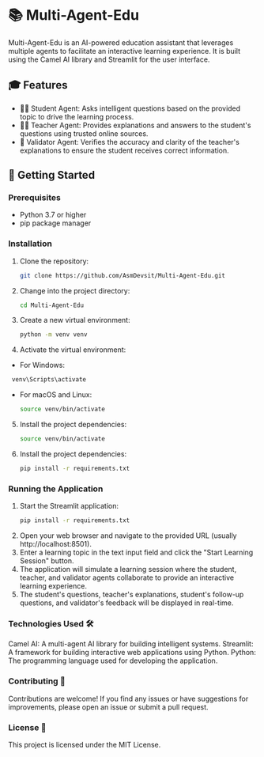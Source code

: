 
# 📚 Multi-Agent-Edu

Multi-Agent-Edu is an AI-powered education assistant that leverages multiple agents to facilitate an interactive learning experience. It is built using the Camel AI library and Streamlit for the user interface.

## 🎓 Features

- 👨‍🎓 Student Agent: Asks intelligent questions based on the provided topic to drive the learning process.
- 👨‍🏫 Teacher Agent: Provides explanations and answers to the student's questions using trusted online sources.
- 🧪 Validator Agent: Verifies the accuracy and clarity of the teacher's explanations to ensure the student receives correct information.

## 🚀 Getting Started

### Prerequisites

- Python 3.7 or higher
- pip package manager

### Installation

1. Clone the repository:
   ```bash
   git clone https://github.com/AsmDevsit/Multi-Agent-Edu.git
2. Change into the project directory:
   ```bash
   cd Multi-Agent-Edu
3. Create a new virtual environment:
   ```bash
   python -m venv venv
4. Activate the virtual environment:
  - For Windows:
   ```bash
    venv\Scripts\activate
   ```
  - For macOS and Linux:
    ```bash
    source venv/bin/activate
    
5. Install the project dependencies:
    ```bash
   source venv/bin/activate
    
6. Install the project dependencies:
    ```bash
   pip install -r requirements.txt
    
### Running the Application

1. Start the Streamlit application:
   ```bash
   pip install -r requirements.txt
    ```
2. Open your web browser and navigate to the provided URL (usually http://localhost:8501).
3. Enter a learning topic in the text input field and click the "Start Learning Session" button.
4. The application will simulate a learning session where the student, teacher, and validator agents collaborate to provide an interactive learning experience.
5. The student's questions, teacher's explanations, student's follow-up questions, and validator's feedback will be displayed in real-time.

### Technologies Used 🛠

Camel AI: A multi-agent AI library for building intelligent systems.
Streamlit: A framework for building interactive web applications using Python.
Python: The programming language used for developing the application.

### Contributing 🤝
Contributions are welcome! If you find any issues or have suggestions for improvements, please open an issue or submit a pull request.

### License 📄
This project is licensed under the MIT License.
